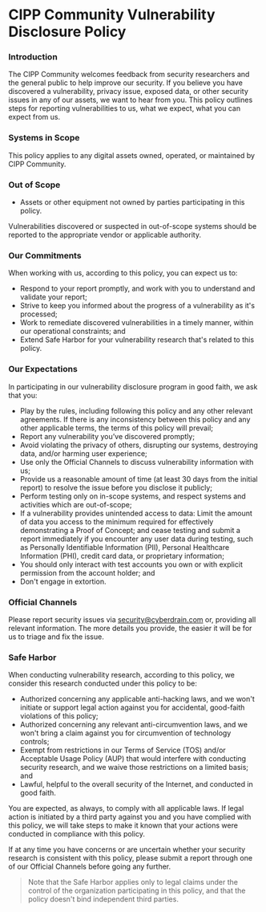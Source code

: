 # CIPP Community Vulnerability Disclosure Policy

### Introduction

The CIPP Community welcomes feedback from security researchers and the general public to help improve our security. If you believe you have discovered a vulnerability, privacy issue, exposed data, or other security issues in any of our assets, we want to hear from you. This policy outlines steps for reporting vulnerabilities to us, what we expect, what you can expect from us.

### Systems in Scope

This policy applies to any digital assets owned, operated, or maintained by CIPP Community.

### Out of Scope

* Assets or other equipment not owned by parties participating in this policy.

Vulnerabilities discovered or suspected in out-of-scope systems should be reported to the appropriate vendor or applicable authority.

### Our Commitments

When working with us, according to this policy, you can expect us to:

* Respond to your report promptly, and work with you to understand and validate your report;
* Strive to keep you informed about the progress of a vulnerability as it's processed;
* Work to remediate discovered vulnerabilities in a timely manner, within our operational constraints; and
* Extend Safe Harbor for your vulnerability research that's related to this policy.

### Our Expectations

In participating in our vulnerability disclosure program in good faith, we ask that you:

* Play by the rules, including following this policy and any other relevant agreements. If there is any inconsistency between this policy and any other applicable terms, the terms of this policy will prevail;
* Report any vulnerability you’ve discovered promptly;
* Avoid violating the privacy of others, disrupting our systems, destroying data, and/or harming user experience;
* Use only the Official Channels to discuss vulnerability information with us;
* Provide us a reasonable amount of time (at least 30 days from the initial report) to resolve the issue before you disclose it publicly;
* Perform testing only on in-scope systems, and respect systems and activities which are out-of-scope;
* If a vulnerability provides unintended access to data: Limit the amount of data you access to the minimum required for effectively demonstrating a Proof of Concept; and cease testing and submit a report immediately if you encounter any user data during testing, such as Personally Identifiable Information (PII), Personal Healthcare Information (PHI), credit card data, or proprietary information;
* You should only interact with test accounts you own or with explicit permission from the account holder; and
* Don't engage in extortion.

### Official Channels

Please report security issues via security@cyberdrain.com or, providing all relevant information. The more details you provide, the easier it will be for us to triage and fix the issue.

### Safe Harbor

When conducting vulnerability research, according to this policy, we consider this research conducted under this policy to be:

* Authorized concerning any applicable anti-hacking laws, and we won't initiate or support legal action against you for accidental, good-faith violations of this policy;
* Authorized concerning any relevant anti-circumvention laws, and we won't bring a claim against you for circumvention of technology controls;
* Exempt from restrictions in our Terms of Service (TOS) and/or Acceptable Usage Policy (AUP) that would interfere with conducting security research, and we waive those restrictions on a limited basis; and
* Lawful, helpful to the overall security of the Internet, and conducted in good faith.

You are expected, as always, to comply with all applicable laws. If legal action is initiated by a third party against you and you have complied with this policy, we will take steps to make it known that your actions were conducted in compliance with this policy.

If at any time you have concerns or are uncertain whether your security research is consistent with this policy, please submit a report through one of our Official Channels before going any further.

> Note that the Safe Harbor applies only to legal claims under the control of the organization participating in this policy, and that the policy doesn't bind independent third parties.
